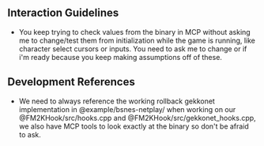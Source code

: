 ## Interaction Guidelines

- You keep trying to check values from the binary in MCP without asking me to change/test them from initialization while the game is running, like character select cursors or inputs. You need to ask me to change or if i'm ready because you keep making assumptions off of these.

## Development References

- We need to always reference the working rollback gekkonet implementation in @example/bsnes-netplay/ when working on our @FM2KHook/src/hooks.cpp and @FM2KHook/src/gekkonet_hooks.cpp, we also have MCP tools to look exactly at the binary so don't be afraid to ask.